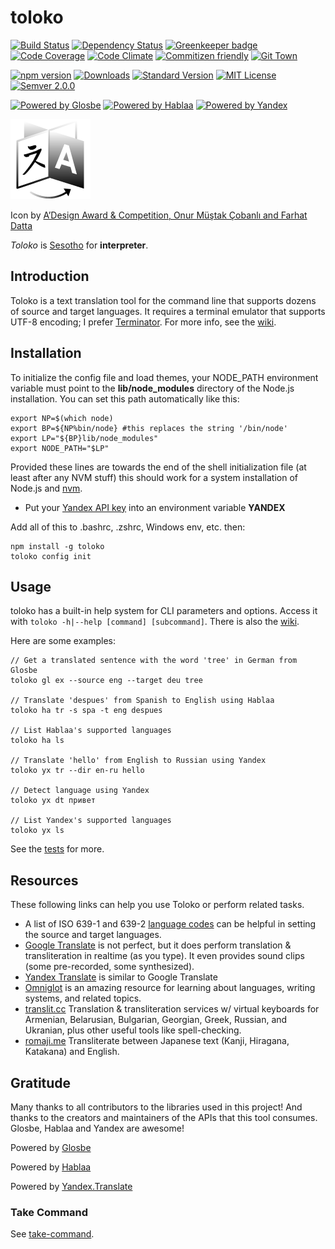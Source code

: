 # toloko

[![Build Status](https://travis-ci.org/drawnepicenter/toloko.svg?branch=master)](https://travis-ci.org/drawnepicenter/toloko) [![Dependency Status](https://gemnasium.com/badges/github.com/drawnepicenter/toloko.svg)](https://gemnasium.com/github.com/drawnepicenter/toloko) [![Greenkeeper badge](https://badges.greenkeeper.io/drawnepicenter/toloko.svg)](https://greenkeeper.io/) [![Code Coverage](https://codeclimate.com/github/drawnepicenter/toloko/badges/coverage.svg)](https://codeclimate.com/github/drawnepicenter/toloko/coverage) [![Code Climate](https://codeclimate.com/github/drawnepicenter/toloko/badges/gpa.svg)](https://codeclimate.com/github/drawnepicenter/toloko) [![Commitizen friendly](https://img.shields.io/badge/commitizen-friendly-brightgreen.svg)](http://commitizen.github.io/cz-cli/) [![Git Town](https://img.shields.io/badge/workflow-git%20town-brightgreen.svg)](http://www.git-town.com/)

[![npm version](https://badge.fury.io/js/toloko.svg)](https://badge.fury.io/js/toloko) [![Downloads](https://img.shields.io/npm/dt/toloko.svg)](https://www.npmjs.com/package/toloko) [![Standard Version](https://img.shields.io/badge/release-standard%20version-brightgreen.svg)](https://github.com/conventional-changelog/standard-version) [![MIT License](https://img.shields.io/badge/license-MIT-blue.svg)](https://opensource.org/licenses/mit-license.php) [![Semver 2.0.0](https://img.shields.io/badge/semver-2.0.0-ff69b4.svg)](http://semver.org/spec/v2.0.0.html)

[![Powered by Glosbe](https://img.shields.io/badge/powered%20by-glosbe-brightgreen.svg)](https://glosbe.com/) [![Powered by Hablaa](https://img.shields.io/badge/powered%20by-hablaa-green.svg)](http://hablaa.com) [![Powered by Yandex](https://img.shields.io/badge/powered%20by-yandex-yellow.svg)](https://yandex.com/)

[![toloko](icon.png)](http://raw.githubusercontent.com/drawnepicenter/toloko/master/icon.png)

Icon by [A’Design Award & Competition, Onur Müştak Çobanlı and Farhat Datta](http://www.languageicon.org)

_Toloko_ is [Sesotho](http://www.omniglot.com/writing/sesotho.htm) for **interpreter**.

## Introduction

Toloko is a text translation tool for the command line that supports dozens of source and target languages. It requires a terminal emulator that supports UTF-8 encoding; I prefer [Terminator](http://gnometerminator.blogspot.com/p/introduction.html). For more info, see the [wiki](https://github.com/drawnepicenter/toloko/wiki).

## Installation

To initialize the config file and load themes, your NODE_PATH environment variable must point to the **lib/node_modules** directory of the Node.js installation. You can set this path automatically like this:

    export NP=$(which node)
    export BP=${NP%bin/node} #this replaces the string '/bin/node'
    export LP="${BP}lib/node_modules"
    export NODE_PATH="$LP"
    
Provided these lines are towards the end of the shell initialization file (at least after any NVM stuff) this should work for a system installation of Node.js and [nvm](https://github.com/creationix/nvm).

- Put your [Yandex API key](https://translate.yandex.com/developers) into an environment variable **YANDEX**

Add all of this to .bashrc, .zshrc, Windows env, etc. then:

    npm install -g toloko
    toloko config init

## Usage

toloko has a built-in help system for CLI parameters and options. Access it with `toloko -h|--help [command] [subcommand]`. There is also the [wiki](https://github.com/drawnepicenter/toloko/wiki).

Here are some examples:
    
    // Get a translated sentence with the word 'tree' in German from Glosbe
    toloko gl ex --source eng --target deu tree
    
    // Translate 'despues' from Spanish to English using Hablaa
    toloko ha tr -s spa -t eng despues
    
    // List Hablaa's supported languages
    toloko ha ls
    
    // Translate 'hello' from English to Russian using Yandex
    toloko yx tr --dir en-ru hello
    
    // Detect language using Yandex
    toloko yx dt привет
    
    // List Yandex's supported languages
    toloko yx ls

See the [tests](https://github.com/drawnepicenter/toloko/blob/master/test/test.es6) for more.

## Resources

These following links can help you use Toloko or perform related tasks.

- A list of ISO 639-1 and 639-2 [language codes](http://www.loc.gov/standards/iso639-2/php/English_list.php) can be helpful in setting the source and target languages.
- [Google Translate](http://translate.google.com) is not perfect, but it does perform translation & transliteration in realtime (as you type). It even provides sound clips (some pre-recorded, some synthesized).
- [Yandex Translate](https://translate.yandex.com/) is similar to Google Translate
- [Omniglot](http://www.omniglot.com) is an amazing resource for learning about languages, writing systems, and related topics.
- [translit.cc](http://translit.cc/) Translation & transliteration services w/ virtual keyboards for Armenian, Belarusian, Bulgarian, Georgian, Greek, Russian, and Ukranian, plus other useful tools like spell-checking.
- [romaji.me](http://romaji.me/) Transliterate between Japanese text (Kanji, Hiragana, Katakana) and English.

## Gratitude

Many thanks to all contributors to the libraries used in this project! And thanks to the creators and maintainers of the APIs that this tool consumes. Glosbe, Hablaa and Yandex are awesome!

Powered by [Glosbe](http://glosbe.com)

Powered by [Hablaa](http://hablaa.com/)

Powered by [Yandex.Translate](http://translate.yandex.com)

### Take Command

See [take-command](https://github.com/drawnepicenter/take-command).
